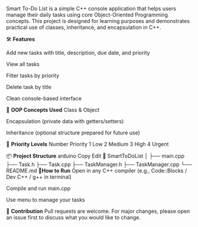 ﻿Smart To-Do List is a simple C++ console application that helps users manage their daily tasks using core Object-Oriented Programming concepts. This project is designed for learning purposes and demonstrates practical use of classes, inheritance, and encapsulation in C++.

🛠️ **Features**

Add new tasks with title, description, due date, and priority

View all tasks

Filter tasks by priority

Delete task by title

Clean console-based interface

🎯 **OOP Concepts Used**
Class & Object

Encapsulation (private data with getters/setters)

Inheritance (optional structure prepared for future use)

🔢 **Priority Levels**
Number	Priority
1	Low
2	Medium
3	High
4   Urgent

📦 **Project Structure**
arduino
Copy
Edit
📁 SmartToDoList
│
├── main.cpp
├── Task.h
├── Task.cpp
├── TaskManager.h
├── TaskManager.cpp
└── README.md
🚀**How to Run**
Open in any C++ compiler (e.g., Code::Blocks / Dev C++ / g++ in terminal)

Compile and run main.cpp

Use menu to manage your tasks

🤝 **Contribution**
Pull requests are welcome. For major changes, please open an issue first to discuss what you would like to change.

